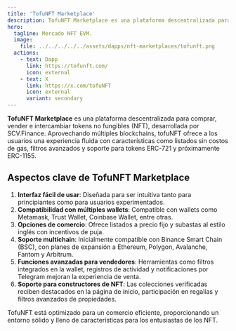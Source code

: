 ```yaml
---
title: 'TofuNFT Marketplace'
description: TofuNFT Marketplace es una plataforma descentralizada para comprar, vender e intercambiar tokens no fungibles (NFT), desarrollada por SCV.Finance.
hero:
  tagline: Mercado NFT EVM.
  image: 
    file: ../../../../../assets/dapps/nft-marketplaces/tofunft.png
  actions:
    - text: Dapp
      link: https://tofunft.com/
      icon: external
    - text: X
      link: https://x.com/tofuNFT
      icon: external
      variant: secondary
---
```


**TofuNFT Marketplace** es una plataforma descentralizada para comprar, vender e intercambiar tokens no fungibles (NFT), desarrollada por SCV.Finance. Aprovechando múltiples blockchains, tofuNFT ofrece a los usuarios una experiencia fluida con características como listados sin costos de gas, filtros avanzados y soporte para tokens ERC-721 y próximamente ERC-1155.

## Aspectos clave de TofuNFT Marketplace
1. **Interfaz fácil de usar**: Diseñada para ser intuitiva tanto para principiantes como para usuarios experimentados.
2. **Compatibilidad con múltiples wallets**: Compatible con wallets como Metamask, Trust Wallet, Coinbase Wallet, entre otras.
3. **Opciones de comercio**: Ofrece listados a precio fijo y subastas al estilo inglés con incentivos de puja.
4. **Soporte multichain**: Inicialmente compatible con Binance Smart Chain (BSC), con planes de expansión a Ethereum, Polygon, Avalanche, Fantom y Arbitrum.
5. **Funciones avanzadas para vendedores**: Herramientas como filtros integrados en la wallet, registros de actividad y notificaciones por Telegram mejoran la experiencia de venta.
6. **Soporte para constructores de NFT**: Las colecciones verificadas reciben destacados en la página de inicio, participación en regalías y filtros avanzados de propiedades.

TofuNFT está optimizado para un comercio eficiente, proporcionando un entorno sólido y lleno de características para los entusiastas de los NFT.
